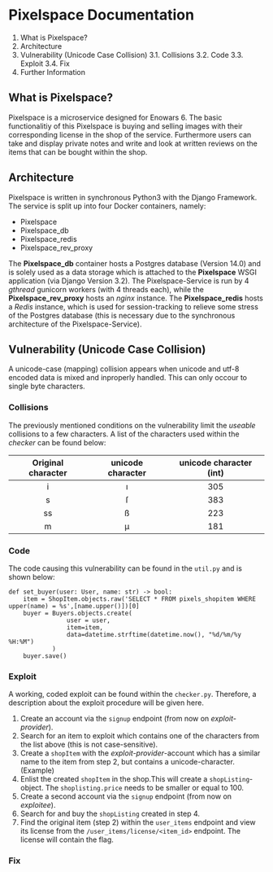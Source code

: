 # Pixelspace Documentation

1. What is Pixelspace?
2. Architecture
3. Vulnerability (Unicode Case Collision)
 3.1. Collisions
 3.2. Code
 3.3. Exploit
 3.4. Fix
5. Further Information

## What is Pixelspace?
Pixelspace is a microservice designed for Enowars 6. The basic functionalitiy of this Pixelspace is buying and selling images with their corresponding license in the shop of the service. Furthermore users can take and display private notes and write and look at written reviews on the items that can be bought within the shop.
## Architecture
Pixelspace is written in synchronous Python3 with the Django Framework. The service is split up into four Docker containers, namely:
-	Pixelspace 
-	Pixelspace_db
-	Pixelspace_redis
-	Pixelspace_rev_proxy

The **Pixelspace_db** container hosts a Postgres database (Version 14.0) and is solely used as a data storage which is attached to the **Pixelspace** WSGI application (via Django Version 3.2). The Pixelspace-Service is run by 4 *gthread* gunicorn workers (with 4 threads each), while the **Pixelspace_rev_proxy** hosts an *nginx* instance. The **Pixelspace_redis** hosts a *Redis* instance, which is used for session-tracking to relieve some stress of the Postgres database (this is necessary due to the synchronous architecture of the Pixelspace-Service).




## Vulnerability (Unicode Case Collision)
A unicode-case (mapping) collision appears when unicode and utf-8 encoded data is mixed and inproperly handled. This can only occour to single byte characters. 

### Collisions
The previously mentioned conditions on the vulnerability limit the *useable* collisions to a few characters. A list of the characters used within the *checker* can be found below:

| Original character | unicode character | unicode character \(int\) |
|:------------------:|:-----------------:|:-------------------------:|
| i                  | ı                 | 305                       |
| s                  | ſ                 | 383                       |
| ss                 | ß                 | 223                       |
| m                  | µ                 | 181                       |



### Code
The code causing this vulnerability can be found in the `util.py` and is shown below:
```python:
def set_buyer(user: User, name: str) -> bool:
    item = ShopItem.objects.raw('SELECT * FROM pixels_shopitem WHERE upper(name) = %s',[name.upper()])[0]
    buyer = Buyers.objects.create(
                user = user,
                item=item,
                data=datetime.strftime(datetime.now(), "%d/%m/%y %H:%M")
            )
    buyer.save()
```



### Exploit
A working, coded exploit can be found within the `checker.py`. Therefore, a description about the exploit procedure will be given here.

1. Create an account via the `signup` endpoint (from now on *exploit-provider*).
2. Search for an item to exploit which contains one of the characters from the list above (this is not case-sensitive).
3. Create a `shopItem` with the *exploit-provider*-account which has a similar name to the item from step 2, but contains a unicode-character. (Example)
4. Enlist the created `shopItem` in the shop.This will create a `shopListing`-object. The `shoplisting.price` needs to be smaller or equal to 100.
5. Create a second account via the `signup` endpoint (from now on *exploitee*).
6. Search for and buy the `shopListing` created in step 4.
7. Find the original item (step 2) within the `user_items` endpoint and view its license from the `/user_items/license/<item_id>` endpoint. The license will contain the flag.


### Fix


